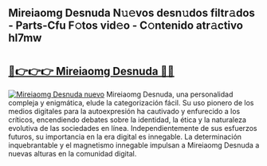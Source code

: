## Mireiaomg Desnuda N𝚞𝚎vos desn𝚞dos filtr𝚊dos - Parts-Cfu F𝚘tos vid𝚎o - C𝚘ntenido atr𝚊ctivo hl7mw

# <h2><a href="http://mba8cn.tromn.icu/?c=Mireiaomg+Desnuda">🔗👉👉👉 Mireiaomg Desnuda 🔗🔗</a></h2>

[![Mireiaomg Desnuda nuevo](https://i.imgur.com/pEAQMta.gif)](http://mba8cn.tromn.icu/?c=Mireiaomg+Desnuda)
Mireiaomg Desnuda, una personalidad compleja y enigmática, elude la categorización fácil. Su uso pionero de los medios digitales para la autoexpresión ha cautivado y enfurecido a los críticos, encendiendo debates sobre la identidad, la ética y la naturaleza evolutiva de las sociedades en línea. Independientemente de sus esfuerzos futuros, su importancia en la era digital es innegable. La determinación inquebrantable y el magnetismo innegable impulsan a Mireiaomg Desnuda a nuevas alturas en la comunidad digital.
